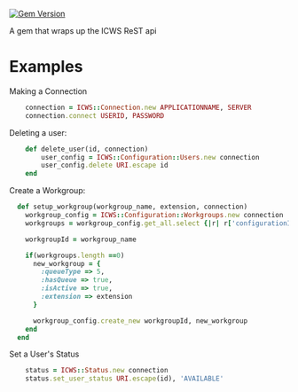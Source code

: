 [![Gem Version](https://badge.fury.io/rb/icws.svg)](http://badge.fury.io/rb/icws)

A gem that wraps up the ICWS ReST api

Examples
==============

Making a Connection

``` ruby
    connection = ICWS::Connection.new APPLICATIONNAME, SERVER
    connection.connect USERID, PASSWORD
```

Deleting a user:
``` ruby
    def delete_user(id, connection)
        user_config = ICWS::Configuration::Users.new connection
        user_config.delete URI.escape id
    end
```

Create a Workgroup:

``` ruby
  def setup_workgroup(workgroup_name, extension, connection)
    workgroup_config = ICWS::Configuration::Workgroups.new connection
    workgroups = workgroup_config.get_all.select {|r| r['configurationId']['id'] == workgroup_name}

    workgroupId = workgroup_name

    if(workgroups.length ==0)
      new_workgroup = {
        :queueType => 5,
        :hasQueue => true,
        :isActive => true,
        :extension => extension
      }

      workgroup_config.create_new workgroupId, new_workgroup
    end
  end
```

Set a User's Status

``` ruby
    status = ICWS::Status.new connection
    status.set_user_status URI.escape(id), 'AVAILABLE'
```
